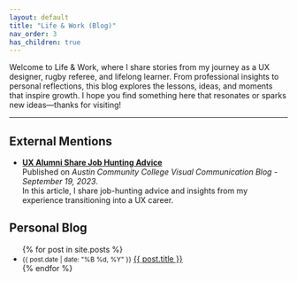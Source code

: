 ```yaml
---
layout: default
title: "Life & Work (Blog)"
nav_order: 3
has_children: true
---
```

Welcome to Life & Work, where I share stories from my journey as a UX designer, rugby referee, and lifelong learner. From professional insights to personal reflections, this blog explores the lessons, ideas, and moments that inspire growth. I hope you find something here that resonates or sparks new ideas—thanks for visiting!

---
## External Mentions

- **[UX Alumni Share Job Hunting Advice](https://admc.austincc.edu/viscom/2023/09/19/ux-alumni-share-job-hunting-advice/)**  
  Published on *Austin Community College Visual Communication Blog - September 19, 2023*.  
  In this article, I share job-hunting advice and insights from my experience transitioning into a UX career.


## Personal Blog
<ul>
  {% for post in site.posts %}
    <li>
    <small>{{ post.date | date: "%B %d, %Y" }}</small>
      <a href="{{ post.url }}">{{ post.title }}</a>
    </li>
  {% endfor %}
</ul>
